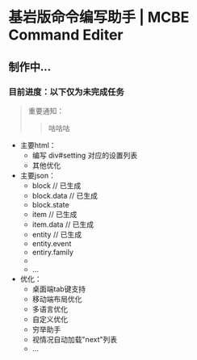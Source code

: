 # 基岩版命令编写助手 | MCBE Command Editer

## 制作中...
### 目前进度：以下仅为未完成任务

> 重要通知：
> > 咕咕咕

- 主要html：
    - 编写 div#setting 对应的设置列表
    - 其他优化
- 主要json：
    - block          // 已生成
    - block.data     // 已生成
    - block.state
    - item           // 已生成
    - item.data      // 已生成
    - entity         // 已生成
    - entity.event
    - entiry.family
    - 
    - ...
- 优化：
    - 桌面端tab键支持
    - 移动端布局优化
    - 多语言优化
    - 自定义优化
    - 穷举助手
    - 视情况自动加载"next"列表
    - ...
